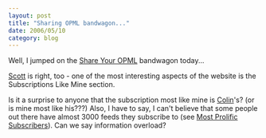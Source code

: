 ```yaml
---
layout: post
title: "Sharing OPML bandwagon..."
date: 2006/05/10
category: blog
---
```


Well, I jumped on the [Share Your OPML](http://share.opml.org/) bandwagon today...

[Scott](http://www.hanselman.com/blog/ShareMyOPMLEveryonesDoingIt.aspx) is right, too - one of the most interesting aspects of the website is the Subscriptions Like Mine section.

Is it a surprise to anyone that the subscription most like mine is [Colin](http://www.colinneller.com/blog/)'s? (or is mine most like his???) Also, I have to say, I can't believe that some people out there have almost 3000 feeds they subscribe to (see [Most Prolific Subscribers](http://share.opml.org/prolificsubscribers/)). Can we say information overload?

